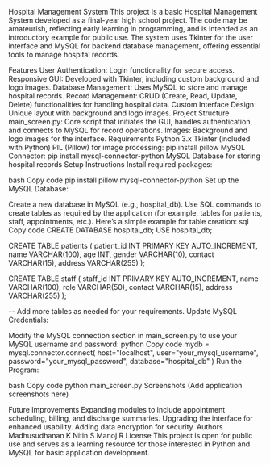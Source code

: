Hospital Management System
This project is a basic Hospital Management System developed as a final-year high school project. The code may be amateurish, reflecting early learning in programming, and is intended as an introductory example for public use. The system uses Tkinter for the user interface and MySQL for backend database management, offering essential tools to manage hospital records.

Features
User Authentication: Login functionality for secure access.
Responsive GUI: Developed with Tkinter, including custom background and logo images.
Database Management: Uses MySQL to store and manage hospital records.
Record Management: CRUD (Create, Read, Update, Delete) functionalities for handling hospital data.
Custom Interface Design: Unique layout with background and logo images.
Project Structure
main_screen.py: Core script that initiates the GUI, handles authentication, and connects to MySQL for record operations.
Images: Background and logo images for the interface.
Requirements
Python 3.x
Tkinter (included with Python)
PIL (Pillow) for image processing: pip install pillow
MySQL Connector: pip install mysql-connector-python
MySQL Database for storing hospital records
Setup Instructions
Install required packages:

bash
Copy code
pip install pillow mysql-connector-python
Set up the MySQL Database:

Create a new database in MySQL (e.g., hospital_db).
Use SQL commands to create tables as required by the application (for example, tables for patients, staff, appointments, etc.).
Here’s a simple example for table creation:
sql
Copy code
CREATE DATABASE hospital_db;
USE hospital_db;

CREATE TABLE patients (
    patient_id INT PRIMARY KEY AUTO_INCREMENT,
    name VARCHAR(100),
    age INT,
    gender VARCHAR(10),
    contact VARCHAR(15),
    address VARCHAR(255)
);

CREATE TABLE staff (
    staff_id INT PRIMARY KEY AUTO_INCREMENT,
    name VARCHAR(100),
    role VARCHAR(50),
    contact VARCHAR(15),
    address VARCHAR(255)
);

-- Add more tables as needed for your requirements.
Update MySQL Credentials:

Modify the MySQL connection section in main_screen.py to use your MySQL username and password:
python
Copy code
mydb = mysql.connector.connect(
    host="localhost",
    user="your_mysql_username",
    password="your_mysql_password",
    database="hospital_db"
)
Run the Program:

bash
Copy code
python main_screen.py
Screenshots
(Add application screenshots here)

Future Improvements
Expanding modules to include appointment scheduling, billing, and discharge summaries.
Upgrading the interface for enhanced usability.
Adding data encryption for security.
Authors
Madhusudhanan K
Nitin S
Manoj R
License
This project is open for public use and serves as a learning resource for those interested in Python and MySQL for basic application development.
